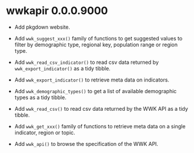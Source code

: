 # wwkapir 0.0.0.9000

* Add pkgdown website.

* Add `wwk_suggest_xxx()` family of functions to get suggested values to filter
  by demographic type, regional key, population range or region type.
  
* Add `wwk_read_csv_indicator()` to read csv data returned by 
  `wwk_export_indicator()` as a tidy tibble.

* Add `wwk_export_indicator()` to retrieve meta data on indicators.
  
* Add `wwk_demographic_types()` to get a list of available demographic types 
  as a tidy tibble.

* Add `wwk_read_csv()` to read csv data returned by the WWK API as a tidy tibble.

* Add `wwk_get_xxx()` family of functions to retrieve meta data on a single
  indicator, region or topic.

* Add `wwk_api()` to browse the specification of the WWK API.
